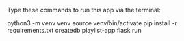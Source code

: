 Type these commands to run this app via the terminal:

python3 -m venv venv
source venv/bin/activate
pip install -r requirements.txt
createdb playlist-app
flask run
